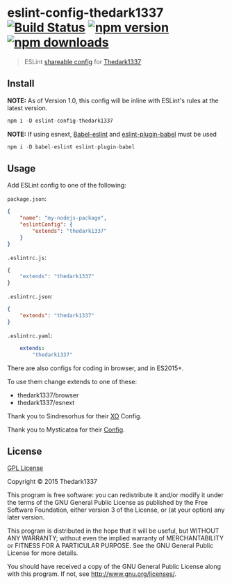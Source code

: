 # eslint-config-thedark1337  [![Build Status](https://img.shields.io/travis/thedark1337/eslint-config-thedark1337.svg)](https://travis-ci.org/thedark1337/eslint-config-thedark1337)   [![npm version](http://img.shields.io/npm/v/eslint-config-thedark1337.svg)](https://npmjs.org/package/eslint-config-thedark1337) [![npm downloads](https://img.shields.io/npm/dm/eslint-config-thedark1337.svg)](https://npmjs.org/package/eslint-config-thedark1337)

> ESLint [shareable config](http://eslint.org/docs/developer-guide/shareable-configs.html) for [Thedark1337](https://github.com/thedark1337)

## Install

**NOTE:** As of Version 1.0, this config will be inline with ESLint's rules at the latest version.

``` javascript
npm i -D eslint-config-thedark1337
```

**NOTE:** If using esnext,  [Babel-eslint](npmjs.com/package/babel-eslint) and [eslint-plugin-babel](https://www.npmjs.com/package/eslint-plugin-babel) must be used
```javascript
npm i -D babel-eslint eslint-plugin-babel
```

## Usage

Add ESLint config to one of the following:

`package.json`:

```json
{
    "name": "my-nodejs-package",
    "eslintConfig": {
        "extends": "thedark1337"
    }
}
```

`.eslintrc.js`:

```js
{
    "extends": "thedark1337"
}
```
`.eslintrc.json`:

```json
{
    "extends": "thedark1337"
}
```
`.eslintrc.yaml`:

```yaml
    extends:
        "thedark1337"
```

There are also configs for coding in browser, and in ES2015+.

To use them change extends to one of these:

* thedark1337/browser
* thedark1337/esnext


Thank you to Sindresorhus for their [XO](https://github.com/sindresorhus/eslint-config-xo) Config.

Thank you to Mysticatea for their [Config](https://github.com/mysticatea/eslint-config).

## License

[GPL License](https://github.com/thedark1337/eslint-config-thedark1337/blob/master/LICENSE)

Copyright &copy; 2015 Thedark1337

This program is free software: you can redistribute it and/or modify it under the terms of the GNU General Public License as published by the Free Software Foundation, either version 3 of the License, or (at your option) any later version.

This program is distributed in the hope that it will be useful, but WITHOUT ANY WARRANTY; without even the implied warranty of MERCHANTABILITY or FITNESS FOR A PARTICULAR PURPOSE. See the GNU General Public License for more details.

You should have received a copy of the GNU General Public License along with this program. If not, see http://www.gnu.org/licenses/.
